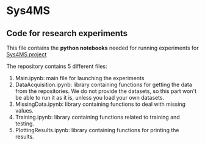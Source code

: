 # Sys4MS
## Code for research experiments

This file contains the **python notebooks** needed for running experiments for [Sys4MS project](https://onlinelibrary.ectrims-congress.eu/ectrims/2018/ectrims-2018/228707/irati.zubizarreta.the.sys4ms.project.personalizing.health.care.in.multiple.html)

The repository contains 5 different files: 

1. Main.ipynb: main file for launching the experiments
2. DataAcquisition.ipynb: library containing functions for getting the data from the repositories. We do not provide the datasets, so this part won't be able to run it as it is, unless you load your own datasets.
3. MissingData.ipynb: library containing functions to deal with missing values. 
4. Training.ipynb: library containing functions related to training and testing. 
5. PlottingResults.ipynb: library containing functions for printing the results. 
